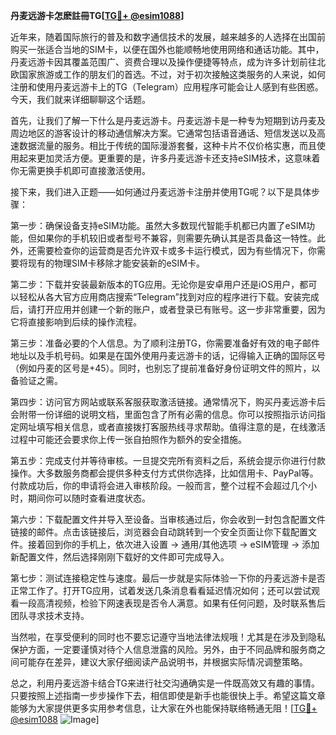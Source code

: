 **丹麦远游卡怎麽註冊TG[[TG💪+ @esim1088](https://t.me/s/esim1088)]**

近年来，随着国际旅行的普及和数字通信技术的发展，越来越多的人选择在出国前购买一张适合当地的SIM卡，以便在国外也能顺畅地使用网络和通话功能。其中，丹麦远游卡因其覆盖范围广、资费合理以及操作便捷等特点，成为许多计划前往北欧国家旅游或工作的朋友们的首选。不过，对于初次接触这类服务的人来说，如何注册和使用丹麦远游卡上的TG（Telegram）应用程序可能会让人感到有些困惑。今天，我们就来详细聊聊这个话题。

首先，让我们了解一下什么是丹麦远游卡。丹麦远游卡是一种专为短期到访丹麦及周边地区的游客设计的移动通信解决方案。它通常包括语音通话、短信发送以及高速数据流量的服务。相比于传统的国际漫游套餐，这种卡片不仅价格实惠，而且使用起来更加灵活方便。更重要的是，许多丹麦远游卡还支持eSIM技术，这意味着你无需更换手机即可直接激活使用。

接下来，我们进入正题——如何通过丹麦远游卡注册并使用TG呢？以下是具体步骤：

第一步：确保设备支持eSIM功能。虽然大多数现代智能手机都已内置了eSIM功能，但如果你的手机较旧或者型号不兼容，则需要先确认其是否具备这一特性。此外，还需要检查你的运营商是否允许双卡或多卡运行模式，因为有些情况下，你需要将现有的物理SIM卡移除才能安装新的eSIM卡。

第二步：下载并安装最新版本的TG应用。无论你是安卓用户还是iOS用户，都可以轻松从各大官方应用商店搜索“Telegram”找到对应的程序进行下载。安装完成后，请打开应用并创建一个新的账户，或者登录已有账号。这一步非常重要，因为它将直接影响到后续的操作流程。

第三步：准备必要的个人信息。为了顺利注册TG，你需要准备好有效的电子邮件地址以及手机号码。如果是在国外使用丹麦远游卡的话，记得输入正确的国际区号（例如丹麦的区号是+45）。同时，也别忘了提前准备好身份证明文件的照片，以备验证之需。

第四步：访问官方网站或联系客服获取激活链接。通常情况下，购买丹麦远游卡后会附带一份详细的说明文档，里面包含了所有必需的信息。你可以按照指示访问指定网址填写相关信息，或者直接拨打客服热线寻求帮助。值得注意的是，在线激活过程中可能还会要求你上传一张自拍照作为额外的安全措施。

第五步：完成支付并等待审核。一旦提交完所有资料之后，系统会提示你进行付款操作。大多数服务商都会提供多种支付方式供你选择，比如信用卡、PayPal等。付款成功后，你的申请将会进入审核阶段。一般而言，整个过程不会超过几个小时，期间你可以随时查看进度状态。

第六步：下载配置文件并导入至设备。当审核通过后，你会收到一封包含配置文件链接的邮件。点击该链接后，浏览器会自动跳转到一个安全页面让你下载配置文件。接着回到你的手机上，依次进入设置 -> 通用/其他选项 -> eSIM管理 -> 添加新配置文件，然后选择刚刚下载好的文件即可完成导入。

第七步：测试连接稳定性与速度。最后一步就是实际体验一下你的丹麦远游卡是否正常工作了。打开TG应用，试着发送几条消息看看延迟情况如何；还可以尝试观看一段高清视频，检验下网速表现是否令人满意。如果有任何问题，及时联系售后团队寻求技术支持。

当然啦，在享受便利的同时也不要忘记遵守当地法律法规哦！尤其是在涉及到隐私保护方面，一定要谨慎对待个人信息泄露的风险。另外，由于不同品牌和服务商之间可能存在差异，建议大家仔细阅读产品说明书，并根据实际情况调整策略。

总之，利用丹麦远游卡结合TG来进行社交沟通确实是一件既高效又有趣的事情。只要按照上述指南一步步操作下去，相信即使是新手也能很快上手。希望这篇文章能够为大家提供更多实用参考信息，让大家在外也能保持联络畅通无阻！[[TG💪+ @esim1088](https://t.me/s/esim1088) ![Image](https://i.postimg.cc/4NQfJmqS/Snipaste-2025-05-13-00-14-12.png)]